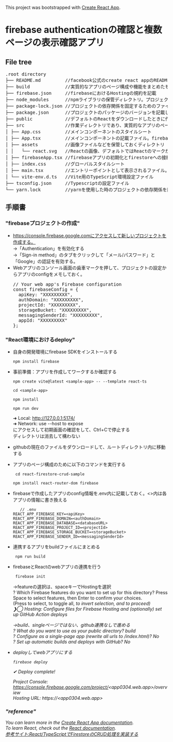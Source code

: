 This project was bootstrapped with [Create React App](https://github.com/facebook/create-react-app).
# firebase authenticationの確認と複数ページの表示確認アプリ
## File tree

<pre>
.root directory
├── README.md         //facebook公式のcreate react appのREADMEを含む
├── build             //実質的なアプリのページ構成や機能をまとめたもの、本アプリではfirebaseのコンパイル先として使用。reate React Appを使用した場合はBuildが作られる
├── firebase.json     //firebaseにおけるHostingの規約を記載
├── node_modules      //npmライブラリの保管ディレクトリ。プロジェクトが依存する npmパッケージが格納される
├── package-lock.json //プロジェクトの依存関係を固定するためのファイルでパッケージのバージョンに制限をかける
├── package.json      //プロジェクトのパッケージのバージョンを記載したjsonファイル
├── public            //デフォルトのReactをダウンロードしたときに作られるファイル。一般的にはこのディレクトリをコンパイルする
├── src               //作業ディレクトリであり、実質的なアプリのページ構成や機能をまとめたもの
│ ├── App.css         //メインコンポーネントのスタイルシート
│ ├── App.tsx         //メインコンポーネントの記載ファイル。firebaseとの連携やページ機能について記載されている
│ ├── assets          //画像ファイルなどを保管しておくディレクトリ
│ │   └── react.svg   //Reactの画像、デフォルトではReactのマークが入っている
│ ├── firebaseApp.tsx //firebaseアプリの初期化とfirestoreへの接続を設定。.envからAPI接続の設定ファイルを呼び出す
│ ├── index.css       //グローバルスタイルシート
│ ├── main.tsx        //エントリーポイントとして表示されるファイル。複数ページの場合はrootと表示され、Appの機能などを呼び出す
│ └── vite-env.d.ts   //Vite用のTypeScript環境設定ファイル
├── tsconfig.json     //Typescriptの設定ファイル
└── yarn.lock         //yarnを使用した時のプロジェクトの依存関係を固定するためのファイル。npmを使用している場合は必須ではない
</pre>


## 手順書

### "firebaseプロジェクトの作成"
- https://console.firebase.google.comにアクセスして新しいプロジェクトを作成する。  
  →「Authentication」を有効化する<br />
  →「Sign-in method」のタブをクリックして「メール/パスワード」と「Google」の認証を有効する。  
- Webアプリのコンソール画面の歯車マークを押して、プロジェクトの設定からアプリのconfigをメモしておく。
  <pre>
  // Your web app's Firebase configuration  
  const firebaseConfig = {  
    apiKey: "XXXXXXXXX",  
    authDomain: "XXXXXXXXX",  
    projectId: "XXXXXXXXX",  
    storageBucket: "XXXXXXXXX",  
    messagingSenderId: "XXXXXXXXX",  
    appId: "XXXXXXXXX"  
  };
  </pre>
  
### "React環境におけるdeploy"
- 自身の開発環境にfirebase SDKをインストールする

      npm install firebase
- 事前準備：アプリを作成してワークするか確認する
      
      npm create vite@latest <sample-app> -- --template react-ts
  
      cd <sample-app>
  
      npm install
  
      npm run dev  
  ➜  Local:   http://127.0.0.1:5174/  
  ➜  Network: use --host to expose  
  にアクセスして初期画面の確認をして、Ctrl+Cで停止する  
  ディレクトリは消去して構わない  
- githubの現在のファイルをダウンロードして、ルートディレクトリ内に移動する  
- アプリのページ構成のために以下のコマンドを実行する
  
       cd react-firestore-crud-sample
  
      npm install react-router-dom firebase   
- firebaseで作成したアプリのconfig情報を.env内に記載しておく。<>内は各アプリの情報に書き換える

         // .env  
      REACT_APP_FIREBASE_KEY=<apiKey>  
      REACT_APP_FIREBASE_DOMAIN=<authDomain>  
      REACT_APP_FIREBASE_DATABASE=<databaseURL>  
      REACT_APP_FIREBASE_PROJECT_ID=<projectId>  
      REACT_APP_FIREBASE_STORAGE_BUCKET=<storageBucket>  
      REACT_APP_FIREBASE_SENDER_ID=<messagingSenderId>  
-  連携するアプリをbuildファイルにまとめる

        npm run build  
-  firebaseとReactのwebアプリの連携を行う
    
        firebase init  
   →featureの選択は、spaceキーでHostingを選択  
    ? Which Firebase features do you want to set up for this directory? Press Space to select features, then Enter to confirm your choices.  
     (Press <space> to select, <a> to toggle all, <i> to invert selection, and <enter> to proceed)  
    ❯◯ Hosting: Configure files for Firebase Hosting and (optionally) set up GitHub Action deploys
  
   →build、singleページではない、github連携なしで進める  
    ? What do you want to use as your public directory? build  
    ? Configure as a single-page app (rewrite all urls to /index.html)? No  
    ? Set up automatic builds and deploys with GitHub? No  
- deployしてwebアプリにする  
  
      firebase deploy  
  
  ✔  Deploy complete!  

    Project Console: https://console.firebase.google.com/project/<app0304.web.app>/overview  
    Hosting URL: https://<app0304.web.app>  

### "reference"
You can learn more in the [Create React App documentation](https://facebook.github.io/create-react-app/docs/getting-started).<br>
To learn React, check out the [React documentation](https://reactjs.org/).<br>
[参考サイト:React/TypeScriptでFirestoreのCRUD処理を実装する
](https://btj0.com/blog/react/firestore-crud/)

